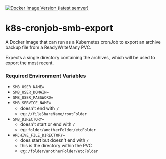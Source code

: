 [![Docker Image Version (latest semver)](https://img.shields.io/docker/v/emerconnelly/k8s-cronjob-smb-export?label=Docker%20version&sort=semver)](https://hub.docker.com/r/emerconnelly/k8s-cronjob-smb-export/tags)

# k8s-cronjob-smb-export
A Docker image that can run as a Kubernetes cronJob to export an archive backup file from a ReadyWriteMany PVC.

Expects a single directory containing the archives, which will be used to export the most recent.

### Required Environment Variables
- `SMB_USER_NAME=`
- `SMB_USER_DOMAIN=`
- `SMB_USER_PASSWORD=`
- `SMB_SERVICE_NAME=`
  - doesn't end with `/`
  - eg: `//fileShareName/rootFolder`
- `SMB_DIRECTORY=`
  - doesn't start or end with `/`
  - eg: `folder/anotherFolder/etcFolder`
- `ARCHIVE_FILE_DIRECTORY=`
  - does start but doesn't end with `/`
  - this is the directory within the PVC
  - eg: `/folder/anotherFolder/etcFolder`
